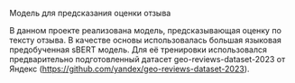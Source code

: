 Модель для предсказания оценки отзыва

В данном проекте реализована модель, предсказывающая оценку по тексту отзыва. В качестве основы использовалась большая языковая предобученная sBERT модель. Для её тренировки использовался предварительно подготовленный датасет geo-reviews-dataset-2023 от Яндекс (https://github.com/yandex/geo-reviews-dataset-2023).